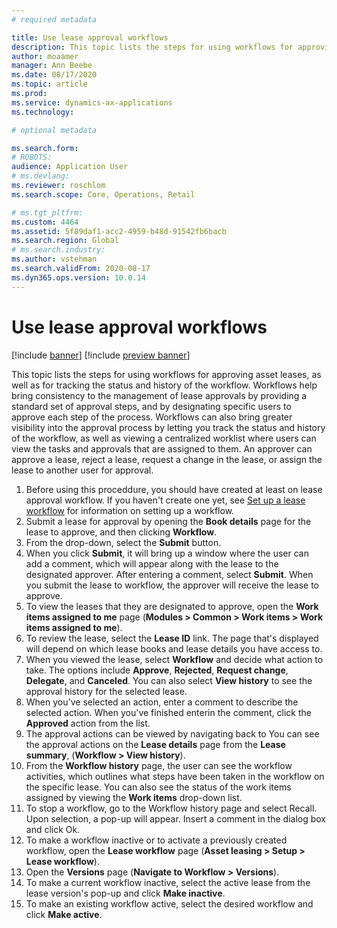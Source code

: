 ```yaml
---
# required metadata

title: Use lease approval workflows
description: This topic lists the steps for using workflows for approving asset leases, as well as for tracking the status and history of the workflow.
author: moaamer
manager: Ann Beebe
ms.date: 08/17/2020
ms.topic: article
ms.prod: 
ms.service: dynamics-ax-applications
ms.technology: 

# optional metadata

ms.search.form: 
# ROBOTS: 
audience: Application User
# ms.devlang: 
ms.reviewer: roschlom
ms.search.scope: Core, Operations, Retail

# ms.tgt_pltfrm: 
ms.custom: 4464
ms.assetid: 5f89daf1-acc2-4959-b48d-91542fb6bacb
ms.search.region: Global
# ms.search.industry: 
ms.author: vstehman
ms.search.validFrom: 2020-08-17
ms.dyn365.ops.version: 10.0.14
---
```


# Use lease approval workflows

[!include [banner](../includes/banner.md)]
[!include [preview banner](../includes/preview-banner.md)]

This topic lists the steps for using workflows for approving asset leases, as well as for tracking the status and history of the workflow. Workflows help bring consistency to the management of lease approvals by providing a standard set of approval steps, and by designating specific users to approve each step of the process. Workflows can also bring greater visibility into the approval process by letting you track the status and history of the workflow, as well as viewing a centralized worklist where users can view the tasks and approvals that are assigned to them. An approver can approve a lease, reject a lease, request a change in the lease, or assign the lease to another user for approval.

1. Before using this proceddure, you should have created at least on lease approval workflow. If you haven't create one yet, see [Set up a lease workflow](set-up-lease-wrkflw.md) for information on setting up a workflow. 
2. Submit a lease for approval by opening the **Book details** page for the lease to approve, and then clicking **Workflow**.
3. From the drop-down, select the **Submit** button.
4. When you click **Submit**, it will bring up a window where the user can add a comment, which will appear along with the lease to the designated approver. After entering a comment, select **Submit**. When you submit the lease to workflow, the approver will receive the lease to approve.
5. To view the leases that they are designated to approve, open the **Work items assigned to me** page (**Modules > Common > Work items > Work items assigned to me**).
6. To review the lease, select the **Lease ID** link. The page that's displayed will depend on which lease books and lease details you have access to.
7. When you viewed the lease, select **Workflow** and decide what action to take. The options include **Approve**, **Rejected**, **Request change**, **Delegate**, and **Canceled**. You can also select **View history** to see the approval history for the selected lease.
8. When you've selected an action, enter a comment to describe the selected action. When you've finished enterin the comment, click the **Approved** action from the list.
9. The approval actions can be viewed by navigating back to You can see the approval actions on the **Lease details** page from the **Lease summary**, (**Workflow > View history**).
10. From the **Workflow history** page, the user can see the workflow activities, which outlines what steps have been taken in the workflow on the specific lease. You can also see the status of the work items assigned by viewing the **Work items** drop-down list.
11. To stop a workflow, go to the Workflow history page and select Recall. Upon selection, a pop-up will appear. Insert a comment in the dialog box and click Ok.
12. To make a workflow inactive or to activate a previously created workflow, open the **Lease workflow** page (**Asset leasing > Setup > Lease workflow**).
13. Open the **Versions** page (**Navigate to Workflow > Versions**).
14. To make a current workflow inactive, select the active lease from the lease version's pop-up and click **Make inactive**.
15. To make an existing workflow active, select the desired workflow and click **Make active**.
